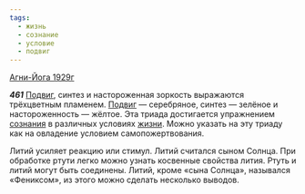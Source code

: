 ```yaml
---
tags:
  - жизнь
  - сознание
  - условие
  - подвиг
---
```


[Агни-Йога 1929г](https://127.0.0.1:4002/agni/1929)

___461___
[Подвиг](../../../tags/#подвиг), синтез и настороженная зоркость выражаются трёхцветным пламенем. [Подвиг](../../../tags/#подвиг) — серебряное, синтез — зелёное и настороженность — жёлтое. Эта триада достигается упражнением [сознания](../../../tags/#сознание) в различных условиях [жизни](../../../tags/#жизнь). Можно указать на эту триаду как на овладение условием самопожертвования.   

Литий усиляет реакцию или стимул. Литий считался сыном Солнца. При обработке ртути легко можно узнать косвенные свойства лития. Ртуть и литий могут быть соединены. Литий, кроме «сына Солнца», назывался «Фениксом», из этого можно сделать несколько выводов.
